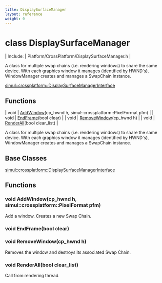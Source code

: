 ```yaml
---
title: DisplaySurfaceManager
layout: reference
weight: 0
---
```

class DisplaySurfaceManager
===

| Include: | Platform/CrossPlatform/DisplaySurfaceManager.h |

A class for multiple swap chains (i.e. rendering windows) to share the same device.
With each graphics window it manages (identified by HWND's), WindowManager creates and manages a SwapChain instance.
  

[simul::crossplatform::DisplaySurfaceManagerInterface](displaysurfacemanagerinterface.html)

Functions
---

| void | [AddWindow](#AddWindow)(cp_hwnd h, simul::crossplatform::PixelFormat pfm) |
| void | [EndFrame](#EndFrame)(bool clear) |
| void | [RemoveWindow](#RemoveWindow)(cp_hwnd h) |
| void | [RenderAll](#RenderAll)(bool clear_list) |

A class for multiple swap chains (i.e. rendering windows) to share the same device.
With each graphics window it manages (identified by HWND's), WindowManager creates and manages a SwapChain instance.
  


Base Classes
---
[simul::crossplatform::DisplaySurfaceManagerInterface](displaysurfacemanagerinterface.html)

Functions
---
<a name="AddWindow"></a>
### void AddWindow(cp_hwnd h, simul::crossplatform::PixelFormat pfm)
Add a window. Creates a new Swap Chain.
<a name="EndFrame"></a>
### void EndFrame(bool clear)
<a name="RemoveWindow"></a>
### void RemoveWindow(cp_hwnd h)
Removes the window and destroys its associated Swap Chain.
<a name="RenderAll"></a>
### void RenderAll(bool clear_list)
Call from rendering thread.
